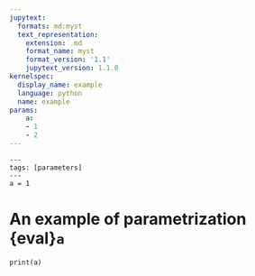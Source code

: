 ```yaml
---
jupytext:
  formats: md:myst
  text_representation:
    extension: .md
    format_name: myst
    format_version: '1.1'
    jupytext_version: 1.1.0
kernelspec:
  display_name: example
  language: python
  name: example
params:
    a:
    - 1
    - 2
---
```




```{code-cell} ipython3 
---
tags: [parameters]
---
a = 1
```

# An example of parametrization {eval}`a`



```{code-cell} ipython3
print(a)
```






